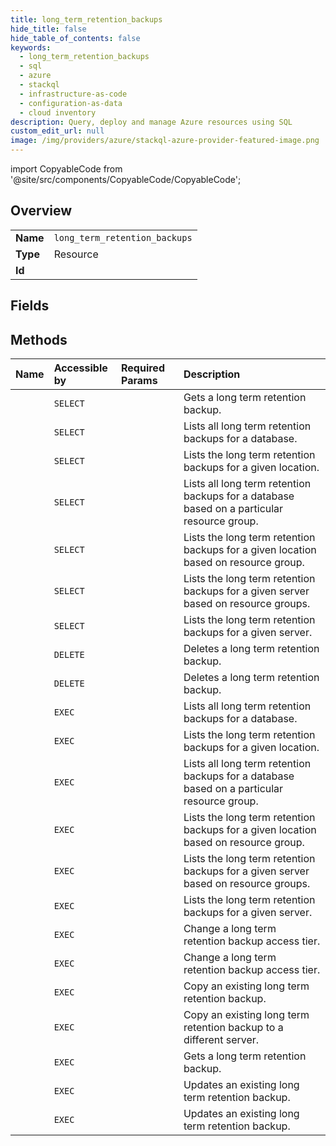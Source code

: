 ```yaml
---
title: long_term_retention_backups
hide_title: false
hide_table_of_contents: false
keywords:
  - long_term_retention_backups
  - sql
  - azure    
  - stackql
  - infrastructure-as-code
  - configuration-as-data
  - cloud inventory
description: Query, deploy and manage Azure resources using SQL
custom_edit_url: null
image: /img/providers/azure/stackql-azure-provider-featured-image.png
---
```


import CopyableCode from '@site/src/components/CopyableCode/CopyableCode';




## Overview
<table><tbody>
<tr><td><b>Name</b></td><td><code>long_term_retention_backups</code></td></tr>
<tr><td><b>Type</b></td><td>Resource</td></tr>
<tr><td><b>Id</b></td><td><CopyableCode code="azure.sql.long_term_retention_backups" /></td></tr>
</tbody></table>

## Fields
## Methods
| Name | Accessible by | Required Params | Description |
|:-----|:--------------|:----------------|:------------|
| <CopyableCode code="get" /> | `SELECT` | <CopyableCode code="backupName, locationName, longTermRetentionDatabaseName, longTermRetentionServerName, subscriptionId" /> | Gets a long term retention backup. |
| <CopyableCode code="list_by_database" /> | `SELECT` | <CopyableCode code="locationName, longTermRetentionDatabaseName, longTermRetentionServerName, subscriptionId" /> | Lists all long term retention backups for a database. |
| <CopyableCode code="list_by_location" /> | `SELECT` | <CopyableCode code="locationName, subscriptionId" /> | Lists the long term retention backups for a given location. |
| <CopyableCode code="list_by_resource_group_database" /> | `SELECT` | <CopyableCode code="locationName, longTermRetentionDatabaseName, longTermRetentionServerName, resourceGroupName, subscriptionId" /> | Lists all long term retention backups for a database based on a particular resource group. |
| <CopyableCode code="list_by_resource_group_location" /> | `SELECT` | <CopyableCode code="locationName, resourceGroupName, subscriptionId" /> | Lists the long term retention backups for a given location based on resource group. |
| <CopyableCode code="list_by_resource_group_server" /> | `SELECT` | <CopyableCode code="locationName, longTermRetentionServerName, resourceGroupName, subscriptionId" /> | Lists the long term retention backups for a given server based on resource groups. |
| <CopyableCode code="list_by_server" /> | `SELECT` | <CopyableCode code="locationName, longTermRetentionServerName, subscriptionId" /> | Lists the long term retention backups for a given server. |
| <CopyableCode code="delete" /> | `DELETE` | <CopyableCode code="backupName, locationName, longTermRetentionDatabaseName, longTermRetentionServerName, subscriptionId" /> | Deletes a long term retention backup. |
| <CopyableCode code="delete_by_resource_group" /> | `DELETE` | <CopyableCode code="backupName, locationName, longTermRetentionDatabaseName, longTermRetentionServerName, resourceGroupName, subscriptionId" /> | Deletes a long term retention backup. |
| <CopyableCode code="_list_by_database" /> | `EXEC` | <CopyableCode code="locationName, longTermRetentionDatabaseName, longTermRetentionServerName, subscriptionId" /> | Lists all long term retention backups for a database. |
| <CopyableCode code="_list_by_location" /> | `EXEC` | <CopyableCode code="locationName, subscriptionId" /> | Lists the long term retention backups for a given location. |
| <CopyableCode code="_list_by_resource_group_database" /> | `EXEC` | <CopyableCode code="locationName, longTermRetentionDatabaseName, longTermRetentionServerName, resourceGroupName, subscriptionId" /> | Lists all long term retention backups for a database based on a particular resource group. |
| <CopyableCode code="_list_by_resource_group_location" /> | `EXEC` | <CopyableCode code="locationName, resourceGroupName, subscriptionId" /> | Lists the long term retention backups for a given location based on resource group. |
| <CopyableCode code="_list_by_resource_group_server" /> | `EXEC` | <CopyableCode code="locationName, longTermRetentionServerName, resourceGroupName, subscriptionId" /> | Lists the long term retention backups for a given server based on resource groups. |
| <CopyableCode code="_list_by_server" /> | `EXEC` | <CopyableCode code="locationName, longTermRetentionServerName, subscriptionId" /> | Lists the long term retention backups for a given server. |
| <CopyableCode code="change_access_tier" /> | `EXEC` | <CopyableCode code="backupName, locationName, longTermRetentionDatabaseName, longTermRetentionServerName, subscriptionId, data__backupStorageAccessTier, data__operationMode" /> | Change a long term retention backup access tier. |
| <CopyableCode code="change_access_tier_by_resource_group" /> | `EXEC` | <CopyableCode code="backupName, locationName, longTermRetentionDatabaseName, longTermRetentionServerName, resourceGroupName, subscriptionId, data__backupStorageAccessTier, data__operationMode" /> | Change a long term retention backup access tier. |
| <CopyableCode code="copy" /> | `EXEC` | <CopyableCode code="backupName, locationName, longTermRetentionDatabaseName, longTermRetentionServerName, subscriptionId" /> | Copy an existing long term retention backup. |
| <CopyableCode code="copy_by_resource_group" /> | `EXEC` | <CopyableCode code="backupName, locationName, longTermRetentionDatabaseName, longTermRetentionServerName, resourceGroupName, subscriptionId" /> | Copy an existing long term retention backup to a different server. |
| <CopyableCode code="get_by_resource_group" /> | `EXEC` | <CopyableCode code="backupName, locationName, longTermRetentionDatabaseName, longTermRetentionServerName, resourceGroupName, subscriptionId" /> | Gets a long term retention backup. |
| <CopyableCode code="update" /> | `EXEC` | <CopyableCode code="backupName, locationName, longTermRetentionDatabaseName, longTermRetentionServerName, subscriptionId" /> | Updates an existing long term retention backup. |
| <CopyableCode code="update_by_resource_group" /> | `EXEC` | <CopyableCode code="backupName, locationName, longTermRetentionDatabaseName, longTermRetentionServerName, resourceGroupName, subscriptionId" /> | Updates an existing long term retention backup. |
